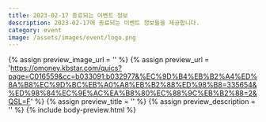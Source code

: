 ```yaml
---
title: 2023-02-17 종료되는 이벤트 정보
description: 2023-02-17에 종료되는 이벤트 정보들을 제공합니다.
category: event
image: /assets/images/event/logo.png
---
```

{% assign preview_image_url = '' %}
{% assign preview_url = 'https://omoney.kbstar.com/quics?page=C016559&cc=b033091:b032977&%EC%9D%B4%EB%B2%A4%ED%8A%B8%EC%9D%BC%EB%A0%A8%EB%B2%88%ED%98%B8=335654&%ED%98%84%EC%9E%AC%EA%B8%80%EC%88%9C%EB%B2%88=2&QSL=F' %}
{% assign preview_title = '' %}
{% assign preview_description = '' %}
{% include body-preview.html %}